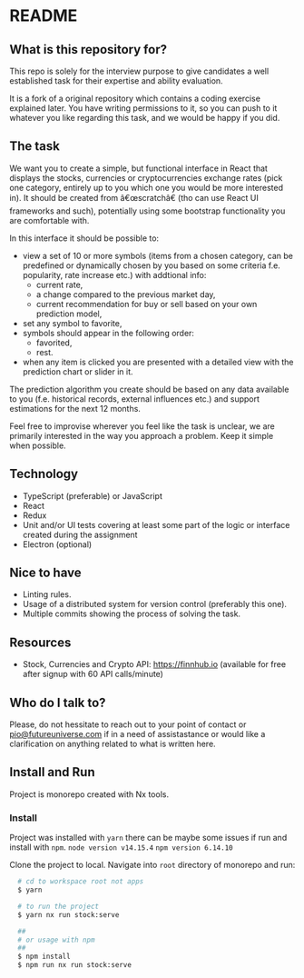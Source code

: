 # README #

## What is this repository for? ##

This repo is solely for the interview purpose to give candidates a well established task for their expertise and ability evaluation.

It is a fork of a original repository which contains a coding exercise explained later. You have writing permissions to it, so you can push to it whatever you like regarding this task, and we would be happy if you did.

## The task ##

We want you to create a simple, but functional interface in React that displays the stocks, currencies or cryptocurrencies exchange rates (pick one category, entirely up to you which one you would be more interested in). It should be created from â€œscratchâ€ (tho can use React UI frameworks and such), potentially using some bootstrap functionality you are comfortable with.

In this interface it should be possible to:

- view a set of 10 or more symbols (items from a chosen category, can be predefined or dynamically chosen by you based on some criteria f.e. popularity, rate increase etc.) with addtional info:
    - current rate,
    - a change compared to the previous market day,
    - current recommendation for buy or sell based on your own prediction model,
- set any symbol to favorite,
- symbols should appear in the following order:
    - favorited,
    - rest.
- when any item is clicked you are presented with a detailed view with the prediction chart or slider in it.

The prediction algorithm you create should be based on any data available to you (f.e. historical records, external influences etc.) and support estimations for the next 12 months.

Feel free to improvise wherever you feel like the task is unclear, we are primarily interested in the way you approach a problem. Keep it simple when possible.

## Technology ##

- TypeScript (preferable) or JavaScript
- React
- Redux
- Unit and/or UI tests covering at least some part of the logic or interface created during the assignment
- Electron (optional)

## Nice to have ##

- Linting rules.
- Usage of a distributed system for version control (preferably this one).
- Multiple commits showing the process of solving the task.

## Resources ##

- Stock, Currencies and Crypto API: <https://finnhub.io> (available for free after signup with 60 API calls/minute)

## Who do I talk to? ##

Please, do not hessitate to reach out to your point of contact or pio@futureuniverse.com if in a need of assistastance or would like a clarification on anything related to what is written here.

## Install and Run

Project is monorepo created with Nx tools.

### Install

Project was installed with `yarn` there can be maybe some issues if run and install with `npm`. `node version v14.15.4` `npm version 6.14.10`

Clone the project to local. Navigate into `root` directory of monorepo and run:

```sh
  # cd to workspace root not apps
  $ yarn

  # to run the project
  $ yarn nx run stock:serve

  ##
  # or usage with npm
  ##
  $ npm install
  $ npm run nx run stock:serve
```


